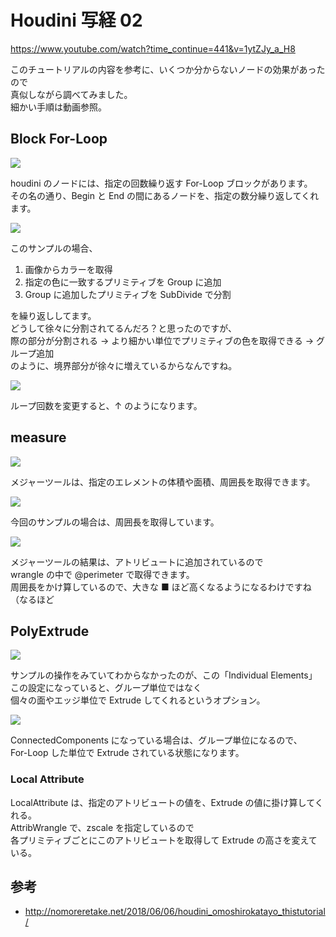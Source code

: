 # Houdini 写経 02

https://www.youtube.com/watch?time_continue=441&v=1ytZJy_a_H8

このチュートリアルの内容を参考に、いくつか分からないノードの効果があったので  
真似しながら調べてみました。  
細かい手順は動画参照。

## Block For-Loop

![](https://gyazo.com/4e0a0c5466c6173c164e2571e98252c9.png)

houdini のノードには、指定の回数繰り返す For-Loop ブロックがあります。  
その名の通り、Begin と End の間にあるノードを、指定の数分繰り返してくれます。

![](https://gyazo.com/97cc33b72b4817027dd2b048441b40f2.png)

このサンプルの場合、

1. 画像からカラーを取得
2. 指定の色に一致するプリミティブを Group に追加
3. Group に追加したプリミティブを SubDivide で分割

を繰り返ししてます。  
どうして徐々に分割されてるんだろ？と思ったのですが、  
際の部分が分割される → より細かい単位でプリミティブの色を取得できる → グループ追加  
のように、境界部分が徐々に増えているからなんですね。

![](https://gyazo.com/a16f7ea840c17442415c267691a61e83.gif)

ループ回数を変更すると、↑ のようになります。

## measure

![](https://gyazo.com/1eca2c3e05101e6d5228a7e76647b7b2.png)

メジャーツールは、指定のエレメントの体積や面積、周囲長を取得できます。

![](https://gyazo.com/e0548de27286c9befb26f991cb279b9a.png)

今回のサンプルの場合は、周囲長を取得しています。

![](https://gyazo.com/97bd92850714b39b30d3886e8a6a3d35.png)

メジャーツールの結果は、アトリビュートに追加されているので  
wrangle の中で @perimeter で取得できます。  
周囲長をかけ算しているので、大きな ■ ほど高くなるようになるわけですね（なるほど

## PolyExtrude

![](https://gyazo.com/a6e9f53d216ef0ac2557be9ca1c52542.png)

サンプルの操作をみていてわからなかったのが、この「Individual Elements」  
この設定になっていると、グループ単位ではなく  
個々の面やエッジ単位で Extrude してくれるというオプション。

![](https://gyazo.com/a130eb9eb645f60cf0630c7355badfc1.png)

ConnectedComponents になっている場合は、グループ単位になるので、  
For-Loop した単位で Extrude されている状態になります。

### Local Attribute

LocalAttribute は、指定のアトリビュートの値を、Extrude の値に掛け算してくれる。  
AttribWrangle で、zscale を指定しているので  
各プリミティブごとにこのアトリビュートを取得して Extrude の高さを変えている。

## 参考

- http://nomoreretake.net/2018/06/06/houdini_omoshirokatayo_thistutorial/
